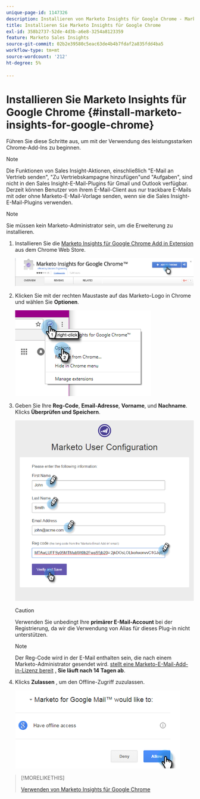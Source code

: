 ```yaml
---
unique-page-id: 1147326
description: Installieren von Marketo Insights für Google Chrome - Marketo Docs - Produktdokumentation
title: Installieren Sie Marketo Insights für Google Chrome
exl-id: 358b2737-52de-4d3b-a6e8-3254a8123359
feature: Marketo Sales Insights
source-git-commit: 02b2e39580c5eac63de4b4b7fdaf2a835fdd4ba5
workflow-type: tm+mt
source-wordcount: '212'
ht-degree: 5%

---
```


# Installieren Sie Marketo Insights für Google Chrome {#install-marketo-insights-for-google-chrome}

Führen Sie diese Schritte aus, um mit der Verwendung des leistungsstarken Chrome-Add-Ins zu beginnen.

>[!NOTE]
>
>Die Funktionen von Sales Insight-Aktionen, einschließlich &quot;E-Mail an Vertrieb senden&quot;, &quot;Zu Vertriebskampagne hinzufügen&quot;und &quot;Aufgaben&quot;, sind nicht in den Sales Insight-E-Mail-Plugins für Gmail und Outlook verfügbar. Derzeit können Benutzer von ihrem E-Mail-Client aus nur trackbare E-Mails mit oder ohne Marketo-E-Mail-Vorlage senden, wenn sie die Sales Insight-E-Mail-Plugins verwenden.

>[!NOTE]
>
>Sie müssen kein Marketo-Administrator sein, um die Erweiterung zu installieren.

1. Installieren Sie die [Marketo Insights für Google Chrome Add in Extension](https://chrome.google.com/webstore/detail/marketo-for-google-mail/jjkfbhajlmoeegbjgjipliamplidmbjb) aus dem Chrome Web Store.

   ![](assets/image2015-10-5-10-3a24-3a7.png)

1. Klicken Sie mit der rechten Maustaste auf das Marketo-Logo in Chrome und wählen Sie **Optionen**.

   ![](assets/two.png)

1. Geben Sie Ihre **Reg-Code**, **Email-Adresse**, **Vorname**, und **Nachname**. Klicks **Überprüfen und Speichern**.

   ![](assets/three.png)

   >[!CAUTION]
   >
   >Verwenden Sie unbedingt Ihre **primärer E-Mail-Account** bei der Registrierung, da wir die Verwendung von Alias für dieses Plug-in nicht unterstützen.

   >[!NOTE]
   >
   >Der Reg-Code wird in der E-Mail enthalten sein, die nach einem Marketo-Administrator gesendet wird. [stellt eine Marketo-E-Mail-Add-in-Lizenz bereit](/help/marketo/product-docs/marketo-sales-insight/msi-outlook-plugin/issue-a-marketo-email-add-in-license.md) [.](https://docs.marketo.com/pages/viewpage.action?pageid=7510848) **Sie läuft nach 14 Tagen ab**.

1. Klicks **Zulassen** , um den Offline-Zugriff zuzulassen.

   ![](assets/image2015-10-5-10-3a34-3a1.png)

>[!MORELIKETHIS]
>
>[Verwenden von Marketo Insights für Google Chrome](/help/marketo/product-docs/marketo-sales-insight/msi-chrome-plugin/using-marketo-insights-for-google-chrome.md)
